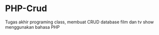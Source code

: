 # PHP-Crud
Tugas akhir programing class, membuat CRUD database film dan tv show menggunakan bahasa PHP
